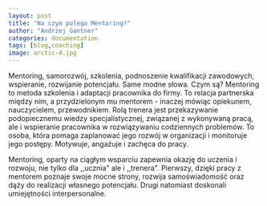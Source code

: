 ```yaml
---
layout: post
title: "Na czym polega Mentoring?"
author: "Andrzej Gantner"
categories: documentation
tags: [blog,coaching]
image: arctic-4.jpg
---
```


Mentoring, samorozwój, szkolenia, podnoszenie kwalifikacji zawodowych, wspieranie, rozwijanie potencjału. Same modne słowa. Czym są? Mentoring to metoda szkolenia i adaptacji pracownika do firmy. To relacja partnerska między nim, a przydzielonym mu mentorem - inaczej mówiąc opiekunem, nauczycielem, przewodnikiem. Rolą trenera jest przekazywanie podopiecznemu wiedzy specjalistycznej, związanej z wykonywaną pracą, ale i wspieranie pracownika w rozwiązywaniu codziennych problemów. To osoba, która pomaga zaplanować jego rozwój w organizacji i monitoruje jego postępy. Motywuje, angażuje i zachęca do pracy.

Mentoring, oparty na ciągłym wsparciu zapewnia okazję do uczenia i rozwoju, nie tylko dla ,,ucznia" ale i ,,trenera". Pierwszy, dzięki pracy z mentorem poznaje swoje mocne strony, rozwija samoświadomość oraz dąży do realizacji własnego potencjału. Drugi natomiast doskonali umiejętności interpersonalne.
